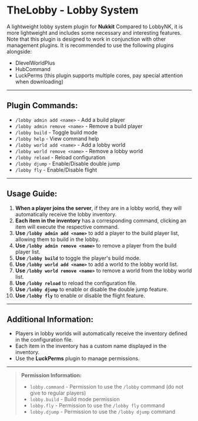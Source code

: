 # TheLobby - Lobby System
A lightweight lobby system plugin for **Nukkit**
Compared to LobbyNK, it is more lightweight and includes some necessary and interesting features.
Note that this plugin is designed to work in conjunction with other management plugins.
It is recommended to use the following plugins alongside:
- DlevelWorldPlus
- HubCommand
- LuckPerms (this plugin supports multiple cores, pay special attention when downloading)

---

## Plugin Commands:

- `/lobby admin add <name>` - Add a build player
- `/lobby admin remove <name>` - Remove a build player
- `/lobby build` - Toggle build mode
- `/lobby help` - View command help
- `/lobby world add <name>` - Add a lobby world
- `/lobby world remove <name>` - Remove a lobby world
- `/lobby reload` - Reload configuration
- `/lobby djump` - Enable/Disable double jump
- `/lobby fly` - Enable/Disable flight

---

## Usage Guide:

1. **When a player joins the server**, if they are in a lobby world, they will automatically receive the lobby inventory.
2. **Each item in the inventory** has a corresponding command, clicking an item will execute the respective command.
3. **Use `/lobby admin add <name>`** to add a player to the build player list, allowing them to build in the lobby.
4. **Use `/lobby admin remove <name>`** to remove a player from the build player list.
5. **Use `/lobby build`** to toggle the player's build mode.
6. **Use `/lobby world add <name>`** to add a world to the lobby world list.
7. **Use `/lobby world remove <name>`** to remove a world from the lobby world list.
8. **Use `/lobby reload`** to reload the configuration file.
9. **Use `/lobby djump`** to enable or disable the double jump feature.
10. **Use `/lobby fly`** to enable or disable the flight feature.

---

## Additional Information:

- Players in lobby worlds will automatically receive the inventory defined in the configuration file.
- Each item in the inventory has a custom name displayed in the inventory.
- Use the **LuckPerms** plugin to manage permissions.

---

> **Permission Information:**
> - `lobby.command` - Permission to use the `/lobby` command (do not give to regular players)
> - `lobby.build` - Build mode permission
> - `lobby.fly` - Permission to use the `/lobby fly` command
> - `lobby.djump` - Permission to use the `/lobby djump` command
